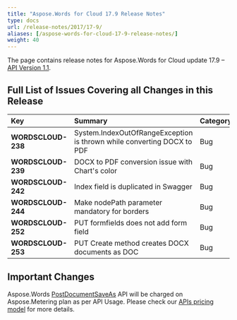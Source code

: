 ```yaml
---
title: "Aspose.Words for Cloud 17.9 Release Notes"
type: docs
url: /release-notes/2017/17-9/
aliases: [/aspose-words-for-cloud-17-9-release-notes/]
weight: 40
---
```


The page contains release notes for Aspose.Words for Cloud update 17.9 – [API Version 1.1](http://api.aspose.cloud/swagger/ui/index).

## Full List of Issues Covering all Changes in this Release

|Key|Summary|Category|
| :- | :- | :- |
|**WORDSCLOUD-238**|System.IndexOutOfRangeException is thrown while converting DOCX to PDF|Bug|
|**WORDSCLOUD-239**|DOCX to PDF conversion issue with Chart's color|Bug|
|**WORDSCLOUD-242**|Index field is duplicated in Swagger|Bug|
|**WORDSCLOUD-244**|Make nodePath parameter mandatory for borders|Bug|
|**WORDSCLOUD-252**|PUT formfields does not add form field|Bug|
|**WORDSCLOUD-253**|PUT Create method creates DOCX documents as DOC|Bug|

## Important Changes

Aspose.Words [PostDocumentSaveAs](https://apireference.aspose.cloud/words/#!/Convert/PostDocumentSaveAs) API will be charged on Aspose.Metering plan as per API Usage. Please check our [APIs pricing model](https://purchase.aspose.cloud/pricing) for more details.

